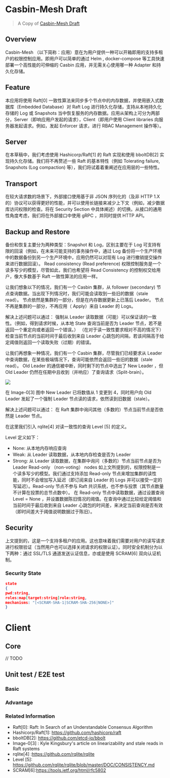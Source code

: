 # Casbin-Mesh Draft

> A Copy of [Casbin-Mesh Draft](https://docs.google.com/document/d/1-DrUu24sfRP3wvX1F61t1_oyjouC5Nu-aaFd5hBAfiU/edit#)
## Overview
Casbin-Mesh （以下简称：应用）意在为用户提供一种可以开箱即用的支持多租户的权限控制应用。即用户可以简单的通过 Helm , docker-compose 等工具快速部署一个高性能的可伸缩的 Casbin 应用，并无需关心使用哪一种 Adapter 和持久化存储。
## Feature
本应用将使用 Raft[0] 一致性算法来同步多个节点中的内存数据，并使用嵌入式数据库（Embedded Database）对 Raft Log 进行持久化存储，支持从本地持久化存储的 Log 或 Snapshots 当中恢复服务的内存数据。应用从架构上可分为两部分，Server（即响应用户发起的请求），Client（即用户使用 Client libraries 向服务器发起请求。例如，发起 Enforcer 请求，进行 RBAC Management 操作等）。
## Server
在本草稿中，我们考虑使用 Hashicorp/Raft[1] 的 Raft 实现和使用 bboltDB[2] 实现持久化存储。我们将不再赘述一些 Raft 的基本特性（例如 Tolerating failure, Snapshots (Log compaction) 等），我们将试着着重阐述在应用层的一些特性。
## Transport
在较大请求数的场景下，外部接口使用基于非 JSON 序列化的（及非 HTTP 1.X 的）协议可以获得更好的性能，并可以使用长链接来减少上下文（例如，减少数据库访问权限的检查。将在 Security Section 中具体阐述）的切换。从接口的通用性角度考虑，我们将在外部接口中使用 gRPC ，并同时提供 HTTP API。
## Backup and Restore
备份和恢复主要分为两种类型：Snapshot 和 Log，区别主要在于 Log 可支持有限的回滚（例如，在未来可能支持的事务操作中，通过 Log 备份将一个生产环境中的数据备份到另一个生产环境中，应用仍然可以对现有 Log 进行撤销提交操作来进行数据回滚）。
Read consistency (Read preference)
权限控制服务是一个读多写少的模型，尽管如此，我们也希望将 Read Consistency 的控制权交给用户，像大多数基于 Raft 一致性算法的应用一样。

让我们想象以下的情况，我们有一个 Casbin 集群，从 follower (secondary) 节点查询数据。当出现下列情况时，我们可能会读取到一些旧的数据（stale read）。
节点依然是集群的一部分，但是在内存数据更新上已落后 Leader。
节点不再是集群的一部分，不再应用（ Apply）来自 Leader 的 Logs。

解决上述问题可以通过：
强制从 Leader 读取数据（可能）可以保证读的一致性。（例如，得到请求时候，从本地 State 查询当前是否为 Leader 节点，若不是返回一个重定向或者返回一个错误。）
（在对于读一致性要求相对不高的情况下）检查当前节点的当前时间于最后收到来自 Leader 心跳包的间隔，若该间隔高于给定阈值则返回一个读取失败（过期）的错误。

让我们再想象一种情况，我们有一个 Casbin 集群，尽管我们已经要求从 Leader 中查询数据，在某些极端情况下，查询可能依然会返回一些旧的数据（stale read）。
Old Leader 的通信被中断，同时剩下的节点中选出了 New Leader ，但 Old Leader 仍然在任期中且收到（并响应）了查询请求（Split-brain）。

![](https://aphyr.com/data/posts/316/etcd-raft-multiprimary.jpg)

在 Image-0[3]  图中 New Leader 已将数值从 1 变更到 4，同时用户向 Old Leader 发起了一个强制 Leader 节点读的请求，依然读到旧数据（stale）。

解决上述问题可以通过：
在 Raft 集群中询问其他（多数的）节点当前节点是否依然是 Leader 节点。

在这里我们引入 rqlite[4] 对读一致性的查询 Level [5] 的定义。

Level 定义如下：
- None: 从本地内存响应查询
- Weak: 从 Leader 读取数据，从本地内存检查是否为 Leader
- Strong: 从 Leader 读取数据，在集群中询问（多数的）节点当前节点是否为 Leader
Read-only （non-voting） nodes
如上文所提到的，权限控制是一个读多写少的模型。我们通过支持添加 Read-only 节点来增加集群的读性能，同时不会增加写入延迟（即订阅来自 Leader 的 Logs 并可以接受一定的写延迟）。Read-only 节点不参与 Raft 共识系统，也不参与投票（其节点数量不计算在投票的总节点数中）。
在 Read-only 节点中读取数据，通过设置查询 Level = None ，并设置数据陈旧情况的阈值。在查询中通过比较给定阈值和当前时间于最后收到来自 Leader 心跳包的时间差，来决定当前查询是否有效（即时间差大于阈值说明数据过于陈旧）。
  
## Security
上文提到的，这是一个支持多租户的应用。这也意味着我们需要对用户的读写请求进行权限验证（当然用户也可以选择关闭请求的权限认证）。同时安全机制分为以下两种：通过 SSL/TLS 通道发送认证信息，亦或是使用 SCRAM[6] 双向认证机制。

### Security State

```json
state
{
pwd:string,
roles:map[target:string]role:string,
mechanisms: "[<SCRAM-SHA-1|SCRAM-SHA-256|NONE>]"
}

```

# Client
## Core
// TODO
## Unit test / E2E test
### Basic
### Advantage
### Related Information
- Raft[0]:  Raft: In Search of an Understandable Consensus Algorithm
- Hashicorp/Raft[1]: https://github.com/hashicorp/raft
- bboltDB[2]: https://github.com/etcd-io/bbolt
- Image-0[3] : Kyle Kingsbury's article on linearizability and stale reads in Raft systems
- rqlite[4] :https://github.com/rqlite/rqlite
- Level [5]: https://github.com/rqlite/rqlite/blob/master/DOC/CONSISTENCY.md
- SCRAM[6]:https://tools.ietf.org/html/rfc5802

